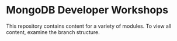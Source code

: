 # MongoDB Developer Workshops

This repository contains content for a variety of modules. To view all content, examine the branch structure.

